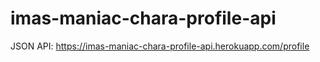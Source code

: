 # imas-maniac-chara-profile-api

JSON API: https://imas-maniac-chara-profile-api.herokuapp.com/profile
